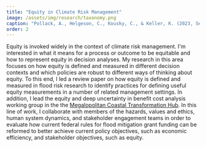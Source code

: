 ```yaml
---
title: "Equity in Climate Risk Management"
image: /assets/img/research/taxonomy.png
caption: "Pollack, A., Helgeson, C., Kousky, C., & Keller, K. (2023, September). Transparency on underlying values is needed for useful equity measurements. OSF Preprints. DOI: https://doi.org/10.31219/osf.io/kvyxr."
order: 2
---
```


Equity is invoked widely in the context of climate risk management. I'm interested in what it means for a process or outcome to be equitable and how to represent equity in decision analyses. My research in this area focuses on how equity is defined and measured in different decision contexts and which policies are robust to different ways of thinking about equity. To this end, I led a review paper on how equity is defined and measured in flood risk research to identify practices for defining useful equity measurements in a number of related management settings. In addition, I lead the equity and deep uncertainty in benefit cost analysis working group in the the [Megalopolitan Coastal Transformation Hub](https://coastalhub.org/focus-areas/). In this line of work, I collaborate with members of the hazards, values and ethics, human system dynamics, and stakeholder engagement teams in order to evaluate how current federal rules for flood mitigation grant funding can be reformed to better achieve current policy objectives, such as economic efficiency, and stakeholder objectives, such as equity. 